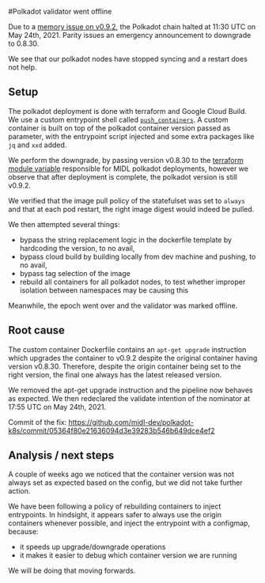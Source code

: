 #Polkadot validator went offline

Due to a [memory issue on v0.9.2](https://github.com/paritytech/substrate/pull/8892), the Polkadot chain halted at 11:30 UTC on May 24th, 2021. Parity issues an emergency announcement to downgrade to 0.8.30.

We see that our polkadot nodes have stopped syncing and a restart does not help.

## Setup

The polkadot deployment is done with terraform and Google Cloud Build. We use a custom entrypoint shell called [`push_containers`](https://github.com/midl-dev/polkadot-k8s/blob/master/terraform/k8s.tf#L1-L35). A custom container is built on top of the polkadot container version passed as parameter, with the entrypoint script injected and some extra packages like `jq` and `xxd` added.

We perform the downgrade, by passing version v0.8.30 to the [terraform module variable](https://github.com/midl-dev/polkadot-k8s/blob/master/terraform/variables.tf#L39-L42) responsible for MIDL polkadot deployments, however we observe that after deployment is complete, the polkadot version is still v0.9.2.

We verified that the image pull policy of the statefulset was set to `always` and that at each pod restart, the right image digest would indeed be pulled.

We then attempted several things:

* bypass the string replacement logic in the dockerfile template by hardcoding the version, to no avail,
* bypass cloud build by building locally from dev machine and pushing, to no avail,
* bypass tag selection of the image
* rebuild all containers for all polkadot nodes, to test whether improper isolation between namespaces may be causing this

Meanwhile, the epoch went over and the validator was marked offline.

## Root cause

The custom container Dockerfile contains an `apt-get upgrade` instruction which upgrades the container to v0.9.2 despite the original container having version v0.8.30. Therefore, despite the origin container being set to the right version, the final one always has the latest released version.

We removed the apt-get upgrade instruction and the pipeline now behaves as expected. We then redeclared the validate intention of the nominator at 17:55 UTC on May 24th, 2021.

Commit of the fix: https://github.com/midl-dev/polkadot-k8s/commit/05364f80e21636094d3e39283b546b649dce4ef2

## Analysis / next steps

A couple of weeks ago we noticed that the container version was not always set as expected based on the config, but we did not take further action.

We have been following a policy of rebuilding containers to inject entrypoints. In hindsight, it appears safer to always use the origin containers whenever possible, and inject the entrypoint with a configmap, because:

* it speeds up upgrade/downgrade operations
* it makes it easier to debug which container version we are running

We will be doing that moving forwards.
